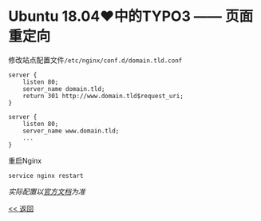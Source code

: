 # Ubuntu 18.04♥中的TYPO3 —— 页面重定向

修改站点配置文件`/etc/nginx/conf.d/domain.tld.conf`

    server {
        listen 80;
        server_name domain.tld;
        return 301 http://www.domain.tld$request_uri;
    }
    
    server {
        listen 80;
        server_name www.domain.tld;
        ...
    }

重启Nginx

	service nginx restart

*实际配置以[官方文档](http://nginx.org/en/docs/http/ngx_http_rewrite_module.html#return)为准*

[<< 返回](README.md)